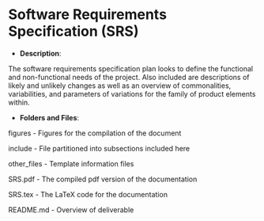 # Software Requirements Specification (SRS)

- **Description**:

The software requirements specification plan looks to define the functional and non-functional needs of the project. Also included are descriptions of likely and unlikely changes as well as an overview of commonalities, variabilities, and parameters of variations for the family of product elements within.

- **Folders and Files**:

figures - Figures for the compilation of the document

include - File partitioned into subsections included here

other_files - Template information files

SRS.pdf - The compiled pdf version of the documentation

SRS.tex - The LaTeX code for the documentation

README.md - Overview of deliverable


